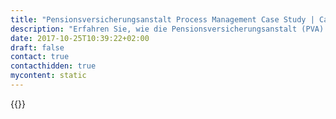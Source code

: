 ```yaml
---
title: "Pensionsversicherungsanstalt Process Management Case Study | Camunda BPM"
description: "Erfahren Sie, wie die Pensionsversicherungsanstalt (PVA) mit Camunda die Geschäftsprozessautomatisierung organisiert und die Effizienz im Unternehmen gesteigert hat. Camunda ist der Marktführer für Workflow-Automatisierung basierend auf Java und BPMN 2.0."
date: 2017-10-25T10:39:22+02:00
draft: false
contact: true
contacthidden: true
mycontent: static
---
```

{{<case-study-single
company="Pensionsversicherungsanstalt"
companydescription="<p>Die Pensionsversicherungsanstalt (PVA) ist mit mehr als 4,8 Mio. Versicherten und Pensionisten im In- und Ausland einer der größte Sozialversicherungsträger Österreichs und erbringt als Teil des Gesundheitssystems ihre Serviceleistungen nicht nur in der Hauptstelle in Wien, den neun Landesstellen in den Bundesländern sondern betreibt darüber hinaus auch 15 Sonderkrankenanstalten.</p>"
customerquote="<p><q>Die steigenden IT-Anforderungen einerseits und die wirtschaftlichen Notwendigkeiten andererseits erforderten die Realisierung einer zukunftsorientierten, einheitlichen, prozessoptimierten und trägerübergreifenden IT-Unterstützung im Bereich der Pensionsversicherung (ZEPTA). Zur Automatisierung sämtlicher Geschäftsprozesse setzt die Pensionsversicherungsanstalt auf Camunda BPM. Diese offene Plattform erlaubt die passgenaue Abbildung und Steuerung der Prozesse im Kerngeschäft. Durch den Einsatz von Java ist für klassische Softwareentwickler ein schneller Einstieg möglich und es können für die Prozessentwicklung etablierte Testmethoden wie Unit- und Integrationstests genutzt werden. Die Einsicht in den Source Code von Camunda und die vorhandene Dokumentation ermöglichen einen tiefen Einblick in die zugrundeliegenden Mechaniken, wie sie geschlossene BPM-Suiten nicht bieten können. Die direkte Ausführung der in BPMN 2.0 modellierten Prozesse erleichtert die Abstimmung von Fachabteilung und Entwicklung und verkürzt die Reaktionszeit auf Incidents.</q></p>"
teaser="Geschäftsprozesse automatisieren, um Rentner und Versicherungsnehmer mit ihren Renten zu versorgen"
usecase=""
videolink=""
logo="//images.ctfassets.net/vpidbgnakfvf/6gdQb68qgoUGkawC4cUEKO/a7442a7b0732dcbf0b91b0b3c7f8d822/pensionsversicherungsanstalt.svg"
pdf=""
thumbnail="">}}